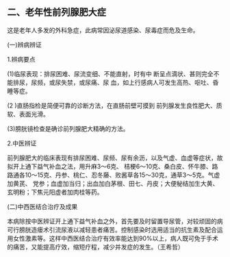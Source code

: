 ## 二、老年性前列腺肥大症  

这是老年人多发的外科急症，此病常因泌尿道感染、尿毒症而危及生命。 

 (一)辨病辨证  

 1.辨病要点 

(1)临尿表现：排尿困难、尿流变细、不能直射，时有中 断呈点滴状、甚则完全不能排尿，尿频，或尿失禁，或尿痛、尿 血，如上行感病人可发生高热、呕吐、昏睡等症。

  (2 )直肠指检是简便可靠的诊断方法，在直肠前壁可摸到 前列腺发生良性肥大、质软、表面光滑。

  (3)膀胱镜检查是确诊前列腺肥大精确的方法。  

  2.中医辨证 

 前列腺肥大的临床表现有排尿困难、尿频、尿有余沥，以及气虚、血虚等症状，故拟开上通下益气补血之法，用升麻3〜6克、 桔梗6〜10克、桑白皮、怀牛膝、路路通各10〜15克、丹参、桃仁、忍冬藤、败酱草各15〜30克，通草3〜5克。气虚加黄芪、 党参；血虚加当归；出血加白茅根、田七、丹皮；大便秘结加生大黄、玄明粉；下焦元阳虚者加肉桂等药。

 (二)中西医结合治疗及成果  


本病除按中医辨证开上通下益气补血之外，首先要及时留置导尿管，对较顽固的病可行膀胱造瘘术引流尿液以减轻患者痛苦。控制感染时选用适当的抗生素及配合运用女性激素等。这样中西医结合治疗有效率能达到90%以上，病人既可免于手术的痛苦，又能提高疗效，缩短疗程，减少并发症的发生。（王希哲）